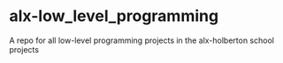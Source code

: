 # alx-low_level_programming
A repo for all low-level programming projects in the alx-holberton school projects
